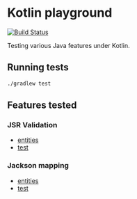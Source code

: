 # Kotlin playground

[![Build Status](https://travis-ci.org/piotrpolak/kotlin-playground.svg?branch=master)](https://travis-ci.org/piotrpolak/kotlin-playground)

Testing various Java features under Kotlin.

## Running tests

```bash
./gradlew test
```
## Features tested

### JSR Validation

* [entities](src/main/kotlin/ro/polak/playground/jsr/validation)
* [test](src/test/kotlin/ro/polak/kotlin/playground/JsrValidationTest.kt)


### Jackson mapping

* [entities](src/main/kotlin/ro/polak/playground/jackson)
* [test](src/test/kotlin/ro/polak/kotlin/playground/JacksonTest.kt)
